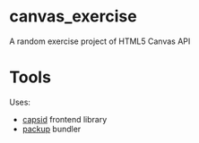 # canvas_exercise

A random exercise project of HTML5 Canvas API

# Tools

Uses:

- [capsid][capsid] frontend library
- [packup][packup] bundler

[capsid]: https://github.com/capsidjs/capsid
[packup]: https://github.com/kt3k/packup
